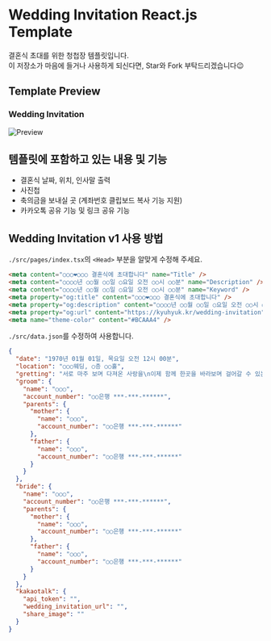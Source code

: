 # Wedding Invitation React.js Template

결혼식 초대를 위한 청첩장 템플릿입니다.  
이 저장소가 마음에 들거나 사용하게 되신다면, Star와 Fork 부탁드리겠습니다😉

## Template Preview

### Wedding Invitation
![Preview](./Preview.gif)

## 템플릿에 포함하고 있는 내용 및 기능
- 결혼식 날짜, 위치, 인사말 출력
- 사진첩
- 축의금을 보내실 곳 (계좌번호 클립보드 복사 기능 지원)
- 카카오톡 공유 기능 및 링크 공유 기능

## Wedding Invitation v1 사용 방법

`./src/pages/index.tsx`의 `<Head>` 부분을 알맞게 수정해 주세요.  
```html
<meta content="○○○❤○○○ 결혼식에 초대합니다" name="Title" />
<meta content="○○○○년 ○○월 ○○일 ○요일 오전 ○○시 ○○분" name="Description" />
<meta content="○○○○년 ○○월 ○○일 ○요일 오전 ○○시 ○○분" name="Keyword" />
<meta property="og:title" content="○○○❤○○○ 결혼식에 초대합니다" />
<meta property="og:description" content="○○○○년 ○○월 ○○일 ○요일 오전 ○○시 ○○분" />
<meta property="og:url" content="https://kyuhyuk.kr/wedding-invitation" />
<meta name="theme-color" content="#BCAAA4" />
```

`./src/data.json`를 수정하여 사용합니다.  
```json
{
  "date": "1970년 01월 01일, 목요일 오전 12시 00분",
  "location": "○○○웨딩, ○층 ○○홀",
  "gretting": "서로 마주 보며 다져온 사랑을\n이제 함께 한곳을 바라보며 걸어갈 수 있는\n큰 사랑으로 키우고자 합니다.\n저희 두 사람이 사랑의 이름으로 지켜나갈 수 있게\n앞날을 축복해 주시면 감사하겠습니다.",
  "groom": {
    "name": "○○○",
    "account_number": "○○은행 ***-***-******",
    "parents": {
      "mother": {
        "name": "○○○",
        "account_number": "○○은행 ***-***-******"
      },
      "father": {
        "name": "○○○",
        "account_number": "○○은행 ***-***-******"
      }
    }
  },
  "bride": {
    "name": "○○○",
    "account_number": "○○은행 ***-***-******",
    "parents": {
      "mother": {
        "name": "○○○",
        "account_number": "○○은행 ***-***-******"
      },
      "father": {
        "name": "○○○",
        "account_number": "○○은행 ***-***-******"
      }
    }
  },
  "kakaotalk": {
    "api_token": "",
    "wedding_invitation_url": "",
    "share_image": ""
  }
}
```
